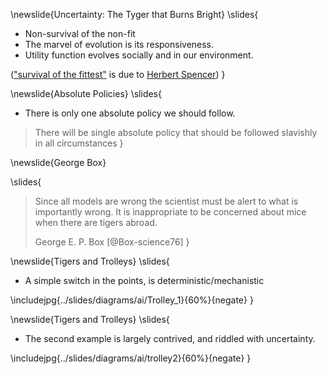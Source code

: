\newslide{Uncertainty: The Tyger that Burns Bright}
\slides{
* Non-survival of the non-fit 
* The marvel of evolution is its responsiveness.
* Utility function evolves socially and in our environment.

(["survival of the fittest"](https://en.wikipedia.org/wiki/Survival_of_the_fittest) is due to [Herbert Spencer](https://en.wikipedia.org/wiki/Herbert_Spencer))
}

\newslide{Absolute Policies}
\slides{
* There is only one absolute policy we should follow. 

> There will be single absolute policy that should be followed slavishly in all circumstances
}

\newslide{George Box}

\slides{
> Since all models are wrong the scientist must be alert to what is importantly wrong. It is inappropriate to be concerned about mice when there are tigers abroad.
>
> George E. P. Box [@Box-science76]
}


\newslide{Tigers and Trolleys}
\slides{
* A simple switch in the points, is deterministic/mechanistic

\includejpg{../slides/diagrams/ai/Trolley_1}{60%}{negate}
}

\newslide{Tigers and Trolleys}
\slides{
* The second example is largely contrived, and riddled with uncertainty.

\includejpg{../slides/diagrams/ai/trolley2}{60%}{negate}
}
